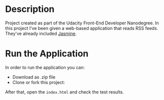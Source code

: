 # Description
Project created as part of the Udacity Front-End Developer Nanodegree.
In this project I've been given a web-based application that reads RSS feeds. They've already included [Jasmine](http://jasmine.github.io/).

# Run the Application
In order to run the application you can:
* Download as .zip file
* Clone or fork this project:

After that, open the `index.html` and check the test results.